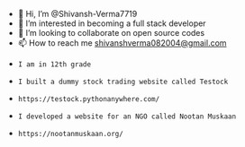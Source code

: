 - 👋 Hi, I’m @Shivansh-Verma7719
- 👀 I’m interested in becoming a full stack developer
- 💞️ I’m looking to collaborate on open source codes
- 📫 How to reach me shivanshverma082004@gmail.com
-     I am in 12th grade
-     I built a dummy stock trading website called Testock
-     https://testock.pythonanywhere.com/
-     I developed a website for an NGO called Nootan Muskaan
-     https://nootanmuskaan.org/
